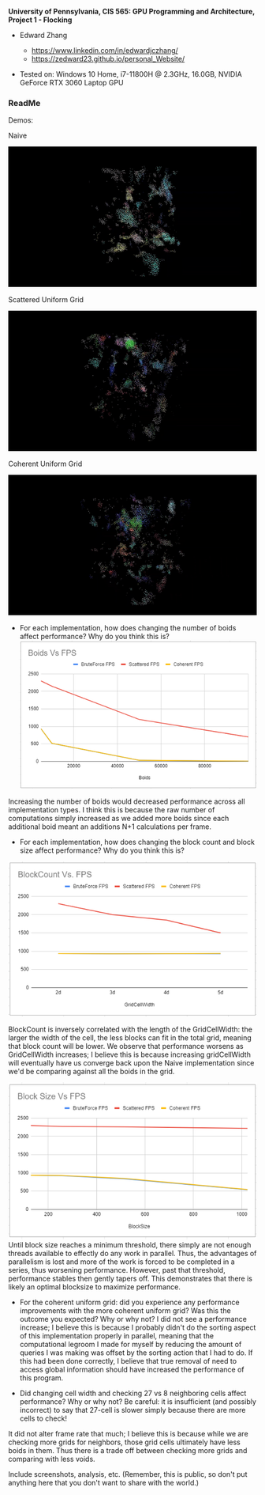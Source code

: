 **University of Pennsylvania, CIS 565: GPU Programming and Architecture,
Project 1 - Flocking**

* Edward Zhang
  * https://www.linkedin.com/in/edwardjczhang/
  * https://zedward23.github.io/personal_Website/
 
* Tested on: Windows 10 Home, i7-11800H @ 2.3GHz, 16.0GB, NVIDIA GeForce RTX 3060 Laptop GPU

### ReadMe

Demos:

Naive

![](images/Naive.gif)

Scattered Uniform Grid

![](images/ScatterGrid.gif)

Coherent Uniform Grid

![](images/CoherentGrid.gif)

* For each implementation, how does changing the number of boids affect
performance? Why do you think this is?
![](images/BoidsVFPS.png)

Increasing the number of boids would decreased performance across all implementation types. I think this is because the raw number of computations simply increased as we added more boids since each additional boid meant an additions N+1 calculations per frame.

* For each implementation, how does changing the block count and block size
affect performance? Why do you think this is?

![](images/BlockCountVFPS.png)

BlockCount is inversely correlated with the length of the GridCellWidth: the larger the width of the cell, the less blocks can fit in the total grid, meaning that block count will be lower. We observe that performance worsens as GridCellWidth increases; I believe this is because increasing gridCellWidth will eventually have us converge back upon the Naive implementation since we'd be comparing against all the boids in the grid.

![](images/BlockSizeVFPS.png)
Until block size reaches a minimum threshold, there simply are not enough threads available to effectly do any work in parallel. Thus, the advantages of parallelism is lost and more of the work is forced to be completed in a series, thus worsening performance. However, past that threshold, performance stables then gently tapers off. This demonstrates that there is likely an optimal blocksize to maximize performance.


* For the coherent uniform grid: did you experience any performance improvements
with the more coherent uniform grid? Was this the outcome you expected?
Why or why not?
I did not see a performance increase; I believe this is because I probably didn't do the sorting aspect of this implementation properly in parallel, meaning that the computational legroom I made for myself by reducing the amount of queries I was making was offset by the sorting action that I had to do. If this had been done correctly, I believe that true removal of need to access global information should have increased the performance of this program.

* Did changing cell width and checking 27 vs 8 neighboring cells affect performance?
Why or why not? Be careful: it is insufficient (and possibly incorrect) to say
that 27-cell is slower simply because there are more cells to check!

It did not alter frame rate that much; I believe this is because while we are checking more grids for neighbors, those grid cells ultimately have less boids in them. Thus there is a trade off between checking more grids and comparing with less voids.

Include screenshots, analysis, etc. (Remember, this is public, so don't put
anything here that you don't want to share with the world.)
